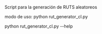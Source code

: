 Script para la generación de RUTS aleatoreos 

modo de uso:
python rut_generator_cl.py

python rut_generator_cl.py --help
